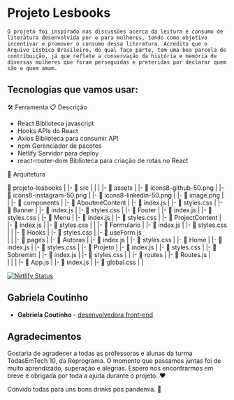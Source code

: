 # Projeto Lesbooks
    O projeto foi inspirado nas discussões acerca da leitura e consumo de literatura desenvolvida por e para mulheres, tendo como objetivo incentivar e promover o consumo dessa literatura. Acredito que o Arquivo Lésbico Brasileiro, do qual faço parte, tem uma boa parcela de contribuição, já que reflete a conservação da história e memória de diversas mulheres que foram perseguidas e preteridas por declarar quem são e quem amam.

## Tecnologias que vamos usar:
🛠️ Ferramenta 	📋 Descrição
* React 	Biblioteca javascript
* Hooks 	APIs do React
* Axios 	Biblioteca para consumir API
* npm     Gerenciador de pacotes
* Netlify Servidor para deploy
* react-router-dom 	Biblioteca para criação de rotas no React

📁 Arquitetura

 📁 projeto-lesbooks
   |
   |-  📁 src
   |    |
   |    |- 📁 assets
   |         |- 📄 icons8-github-50.png
   |         |- 📄 icons8-instagram-50.png
   |         |- 📄 icons8-linkedin-50.png
   |         |- 📄 image.png
   |
   |    |- 📁 components
   |         |- 📁 AboutmeContent 
   |                |- 📄 index.js
   |                |- 📄 styles.css
   |         |- 📁 Banner 
   |                |- 📄 index.js
   |                |- 📄 styles.css
   |         |- 📁 Footer
   |                |- 📄 index.js
   |                |- 📄 styles.css
   |         |- 📁 Menu 
   |                |- 📄 index.js
   |                |- 📄 styles.css
   |         |- 📁 ProjectContent
   |                |- 📄 index.js
   |                |- 📄 styles.css
   |
   |    |- 📁 Formulario 
   |         |- 📄 index.js
   |         |- 📄 styles.css
   |
   |    |- 📁 Hooks
   |         |- 📄 styles.css
   |         |- 📄 useForm.js  
   |
   |    |- 📁 pages
   |         |- 📁 Autoras 
   |                |- 📄 index.js
   |                |- 📄 styles.css
   |         |- 📁 Home
   |                |- 📄 index.js
   |                |- 📄 styles.css
   |         |- 📁 Projeto
   |                |- 📄 index.js
   |                |- 📄 styles.css
   |         |- 📁 Sobremim
   |                |- 📄 index.js
   |                |- 📄 styles.css
   |
   |    |- 📁 routes
   |         |- 📄 Routes.js 
   |    
   |
   |
   |    |- 📄 App.js
   |    |- 📄 index.js
   |    |- 📄 global.css
   |
   |
   
   
   
   [![Netlify Status](https://api.netlify.com/api/v1/badges/0d145453-0779-4b74-b110-3e4d211fff40/deploy-status)](https://app.netlify.com/sites/projeto-final-lesbooks/deploys)

   
## Gabriela Coutinho
* **Gabriela Coutinho** - [desenvolvedora front-end](https://github.com/gabrielacsalesc)

## Agradecimentos
 Gostaria de agradecer a todas as professoras e alunas da turma TodasEmTech 10, da Reprograma. O momento que passamos juntas foi de muito aprendizado, superação e alegrias. Espero nos encontrarmos em breve e obrigada por toda a ajuda durante o projeto. ❤️ 

 Convido todas para uns bons drinks pós pandemia. 🍺 




